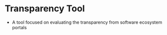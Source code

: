 # Transparency Tool

* A tool focused on evaluating the transparency from software ecosystem portals